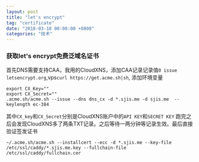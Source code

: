 ```yaml
---
layout: post
title: "let's encrypt"
tag: "certificate"
date: "2018-03-18 00:00:00 +0800"
categories: "技术"
---
```


### 获取let's encrypt免费泛域名证书

首先DNS需要支持CAA，我用的CloudXNS，添加CAA记录记录值`0 issue letsencrypt.org`,vps`curl https://get.acme.sh|sh`,
添加环境变量  

<!--more-->

```
export CX_Key=""
export CX_Secret=""
.acme.sh/acme.sh --issue --dns dns_cx -d *.sjis.me -d sjis.me  --keylength ec-384
```
其中`CX_key`和`CX_Secret`分别是CloudXNS账户中的`API KEY`和`SECRET KEY`
跑完之后会发现CloudXNS多了两条TXT记录。之后等待一两分钟等记录生效。最后直接验证签发证书

``` 
~/.acme.sh/acme.sh --installcert --ecc -d *.sjis.me --key-file /etc/ssl/caddy/*.sjis.me.key --fullchain-file /etc/ssl/caddy/fullchain.cer
```